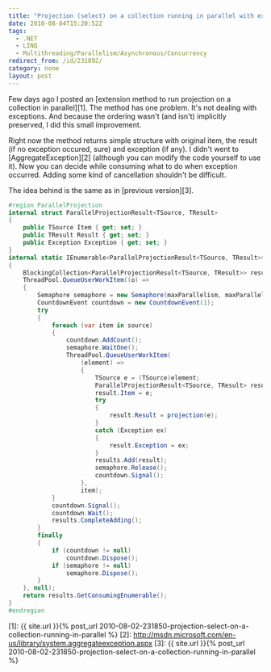 ```yaml
---
title: "Projection (select) on a collection running in parallel with exceptions handling"
date: 2010-08-04T15:20:52Z
tags:
  - .NET
  - LINQ
  - Multithreading/Parallelism/Asynchronous/Concurrency
redirect_from: /id/231892/
category: none
layout: post
---
```

Few days ago I posted an [extension method to run projection on a collection in parallel][1]. The method has one problem. It's not dealing with exceptions. And because the ordering wasn't (and isn't) implicitly preserved, I did this small improvement.

Right now the method returns simple structure with original item, the result (if no exception occured, sure) and exception (if any). I didn't went to [AggregateException][2] (although you can modify the code yourself to use it). Now you can decide while consuming what to do when exception occurred. Adding some kind of cancellation shouldn't be difficult.

The idea behind is the same as in [previous version][3].

```csharp
#region ParallelProjection
internal struct ParallelProjectionResult<TSource, TResult>
{
	public TSource Item { get; set; }
	public TResult Result { get; set; }
	public Exception Exception { get; set; }
}
internal static IEnumerable<ParallelProjectionResult<TSource, TResult>> ParallelProjection<TSource, TResult>(this IEnumerable<TSource> source, Func<TSource, TResult> projection, int maxParallelism)
{
	BlockingCollection<ParallelProjectionResult<TSource, TResult>> results = new BlockingCollection<ParallelProjectionResult<TSource, TResult>>();
	ThreadPool.QueueUserWorkItem((o) =>
	{
		Semaphore semaphore = new Semaphore(maxParallelism, maxParallelism);
		CountdownEvent countdown = new CountdownEvent(1);
		try
		{
			foreach (var item in source)
			{
				countdown.AddCount();
				semaphore.WaitOne();
				ThreadPool.QueueUserWorkItem(
					(element) =>
					{
						TSource e = (TSource)element;
						ParallelProjectionResult<TSource, TResult> result = new ParallelProjectionResult<TSource, TResult>();
						result.Item = e;
						try
						{
							result.Result = projection(e);
						}
						catch (Exception ex)
						{
							result.Exception = ex;
						}
						results.Add(result);
						semaphore.Release();
						countdown.Signal();
					},
					item);
			}
			countdown.Signal();
			countdown.Wait();
			results.CompleteAdding();
		}
		finally
		{
			if (countdown != null)
				countdown.Dispose();
			if (semaphore != null)
				semaphore.Dispose();
		}
	}, null);
	return results.GetConsumingEnumerable();
}
#endregion
```

[1]: {{ site.url }}{% post_url 2010-08-02-231850-projection-select-on-a-collection-running-in-parallel %}
[2]: http://msdn.microsoft.com/en-us/library/system.aggregateexception.aspx
[3]: {{ site.url }}{% post_url 2010-08-02-231850-projection-select-on-a-collection-running-in-parallel %}
